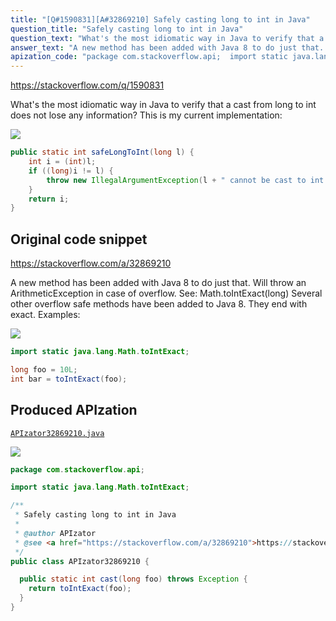 ```yaml
---
title: "[Q#1590831][A#32869210] Safely casting long to int in Java"
question_title: "Safely casting long to int in Java"
question_text: "What's the most idiomatic way in Java to verify that a cast from long to int does not lose any information? This is my current implementation:"
answer_text: "A new method has been added with Java 8 to do just that. Will throw an ArithmeticException in case of overflow. See: Math.toIntExact(long) Several other overflow safe methods have been added to Java 8. They end with exact. Examples:"
apization_code: "package com.stackoverflow.api;  import static java.lang.Math.toIntExact;  /**  * Safely casting long to int in Java  *  * @author APIzator  * @see <a href=\"https://stackoverflow.com/a/32869210\">https://stackoverflow.com/a/32869210</a>  */ public class APIzator32869210 {    public static int cast(long foo) throws Exception {     return toIntExact(foo);   } }"
---
```


https://stackoverflow.com/q/1590831

What&#x27;s the most idiomatic way in Java to verify that a cast from long to int does not lose any information?
This is my current implementation:


<div class="code-logo"><img src="/stackoverflow.png" /></div>

```java
public static int safeLongToInt(long l) {
    int i = (int)l;
    if ((long)i != l) {
        throw new IllegalArgumentException(l + " cannot be cast to int without changing its value.");
    }
    return i;
}
```


## Original code snippet

https://stackoverflow.com/a/32869210

A new method has been added with Java 8 to do just that.
Will throw an ArithmeticException in case of overflow.
See: Math.toIntExact(long)
Several other overflow safe methods have been added to Java 8. They end with exact.
Examples:

<div class="code-logo"><img src="/stackoverflow.png" /></div>

```java
import static java.lang.Math.toIntExact;

long foo = 10L;
int bar = toIntExact(foo);
```

## Produced APIzation

[`APIzator32869210.java`](https://github.com/pasqualesalza/apization-temp-data/raw/master/search/APIzator32869210.java)

<div class="code-logo"><img src="/apizator.png" /></div>

```java
package com.stackoverflow.api;

import static java.lang.Math.toIntExact;

/**
 * Safely casting long to int in Java
 *
 * @author APIzator
 * @see <a href="https://stackoverflow.com/a/32869210">https://stackoverflow.com/a/32869210</a>
 */
public class APIzator32869210 {

  public static int cast(long foo) throws Exception {
    return toIntExact(foo);
  }
}

```